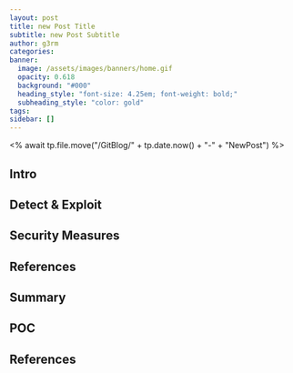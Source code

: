 ```yaml
---
layout: post
title: new Post Title
subtitle: new Post Subtitle
author: g3rm
categories: 
banner:
  image: /assets/images/banners/home.gif
  opacity: 0.618
  background: "#000"
  heading_style: "font-size: 4.25em; font-weight: bold;"
  subheading_style: "color: gold"
tags: 
sidebar: []
---
```

<% await tp.file.move("/GitBlog/" + tp.date.now() + "-" + "NewPost") %>
## Intro

## Detect & Exploit 

## Security Measures

## References

## Summary

## POC

## References